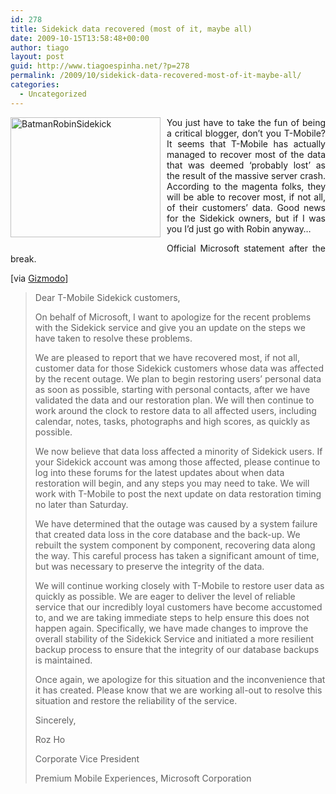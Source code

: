 ```yaml
---
id: 278
title: Sidekick data recovered (most of it, maybe all)
date: 2009-10-15T13:58:48+00:00
author: tiago
layout: post
guid: http://www.tiagoespinha.net/?p=278
permalink: /2009/10/sidekick-data-recovered-most-of-it-maybe-all/
categories:
  - Uncategorized
---
```

<p style="text-align: justify;">
  <a href="http://www.tiagoespinha.net/wp-content/uploads/2009/10/Batman-Robin-Photograph-C12150175.jpg" rel="lightbox[278]" title="BatmanRobinSidekick"><img class="alignnone size-full wp-image-279" style="border: 0pt none; float:left; padding-right:10px; padding-bottom:10px" title="BatmanRobinSidekick" src="http://www.tiagoespinha.net/wp-content/uploads/2009/10/Batman-Robin-Photograph-C12150175.jpg" alt="BatmanRobinSidekick" width="240" height="192" /></a>You just have to take the fun of being a critical blogger, don&#8217;t you T-Mobile? It seems that T-Mobile has actually managed to recover most of the data that was deemed &#8216;probably lost&#8217; as the result of the massive server crash. According to the magenta folks, they will be able to recover most, if not all, of their customers&#8217; data. Good news for the Sidekick owners, but if I was you I&#8217;d just go with Robin anyway&#8230;
</p>

<p style="text-align: justify;">
  Official Microsoft statement after the break.
</p>

[via <a href="http://gizmodo.com/5382208/most-if-not-all-sidekick-data-recovered" target="_blank">Gizmodo</a>]

<!--more-->

> Dear T-Mobile Sidekick customers,
> 
> On behalf of Microsoft, I want to apologize for the recent problems with the Sidekick service and give you an update on the steps we have taken to resolve these problems.
> 
> We are pleased to report that we have recovered most, if not all, customer data for those Sidekick customers whose data was affected by the recent outage. We plan to begin restoring users&#8217; personal data as soon as possible, starting with personal contacts, after we have validated the data and our restoration plan. We will then continue to work around the clock to restore data to all affected users, including calendar, notes, tasks, photographs and high scores, as quickly as possible.
> 
> We now believe that data loss affected a minority of Sidekick users. If your Sidekick account was among those affected, please continue to log into these forums for the latest updates about when data restoration will begin, and any steps you may need to take. We will work with T-Mobile to post the next update on data restoration timing no later than Saturday.
> 
> We have determined that the outage was caused by a system failure that created data loss in the core database and the back-up. We rebuilt the system component by component, recovering data along the way. This careful process has taken a significant amount of time, but was necessary to preserve the integrity of the data.
> 
> We will continue working closely with T-Mobile to restore user data as quickly as possible. We are eager to deliver the level of reliable service that our incredibly loyal customers have become accustomed to, and we are taking immediate steps to help ensure this does not happen again. Specifically, we have made changes to improve the overall stability of the Sidekick Service and initiated a more resilient backup process to ensure that the integrity of our database backups is maintained.
> 
> Once again, we apologize for this situation and the inconvenience that it has created. Please know that we are working all-out to resolve this situation and restore the reliability of the service.
> 
> Sincerely,
> 
> Roz Ho
> 
> Corporate Vice President
> 
> Premium Mobile Experiences, Microsoft Corporation